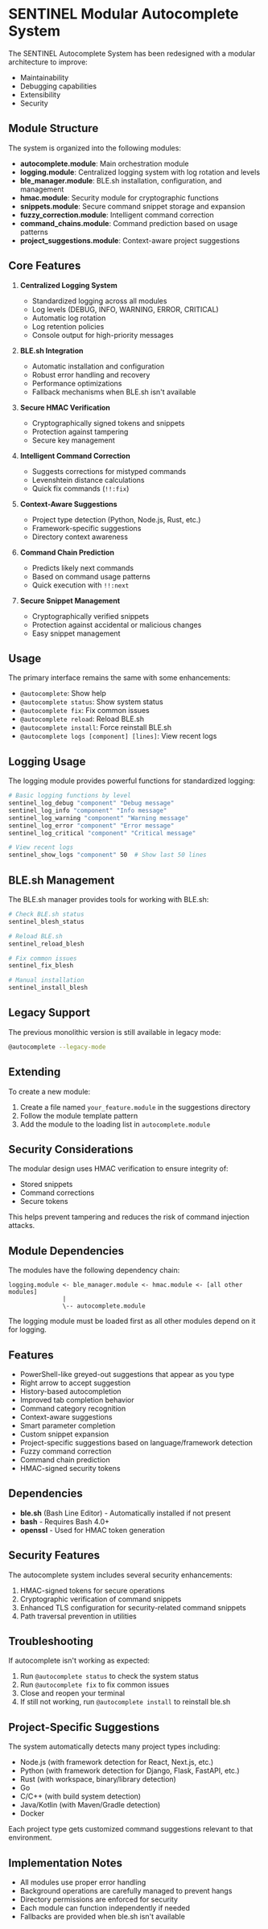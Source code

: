 ﻿# SENTINEL Modular Autocomplete System

The SENTINEL Autocomplete System has been redesigned with a modular architecture to improve:

- Maintainability
- Debugging capabilities
- Extensibility
- Security

## Module Structure

The system is organized into the following modules:

- **autocomplete.module**: Main orchestration module
- **logging.module**: Centralized logging system with log rotation and levels
- **ble_manager.module**: BLE.sh installation, configuration, and management
- **hmac.module**: Security module for cryptographic functions
- **snippets.module**: Secure command snippet storage and expansion
- **fuzzy_correction.module**: Intelligent command correction
- **command_chains.module**: Command prediction based on usage patterns
- **project_suggestions.module**: Context-aware project suggestions

## Core Features

1. **Centralized Logging System**
   - Standardized logging across all modules
   - Log levels (DEBUG, INFO, WARNING, ERROR, CRITICAL)
   - Automatic log rotation
   - Log retention policies
   - Console output for high-priority messages

2. **BLE.sh Integration**
   - Automatic installation and configuration
   - Robust error handling and recovery
   - Performance optimizations
   - Fallback mechanisms when BLE.sh isn't available

3. **Secure HMAC Verification**
   - Cryptographically signed tokens and snippets
   - Protection against tampering
   - Secure key management

4. **Intelligent Command Correction**
   - Suggests corrections for mistyped commands
   - Levenshtein distance calculations
   - Quick fix commands (`!!:fix`)

5. **Context-Aware Suggestions**
   - Project type detection (Python, Node.js, Rust, etc.)
   - Framework-specific suggestions
   - Directory context awareness

6. **Command Chain Prediction**
   - Predicts likely next commands
   - Based on command usage patterns
   - Quick execution with `!!:next`

7. **Secure Snippet Management**
   - Cryptographically verified snippets
   - Protection against accidental or malicious changes
   - Easy snippet management

## Usage

The primary interface remains the same with some enhancements:

- `@autocomplete`: Show help
- `@autocomplete status`: Show system status
- `@autocomplete fix`: Fix common issues
- `@autocomplete reload`: Reload BLE.sh
- `@autocomplete install`: Force reinstall BLE.sh
- `@autocomplete logs [component] [lines]`: View recent logs

## Logging Usage

The logging module provides powerful functions for standardized logging:

```bash
# Basic logging functions by level
sentinel_log_debug "component" "Debug message"
sentinel_log_info "component" "Info message"
sentinel_log_warning "component" "Warning message"
sentinel_log_error "component" "Error message"
sentinel_log_critical "component" "Critical message"

# View recent logs
sentinel_show_logs "component" 50  # Show last 50 lines
```

## BLE.sh Management

The BLE.sh manager provides tools for working with BLE.sh:

```bash
# Check BLE.sh status
sentinel_blesh_status

# Reload BLE.sh
sentinel_reload_blesh

# Fix common issues
sentinel_fix_blesh

# Manual installation
sentinel_install_blesh
```

## Legacy Support

The previous monolithic version is still available in legacy mode:

```bash
@autocomplete --legacy-mode
```

## Extending

To create a new module:

1. Create a file named `your_feature.module` in the suggestions directory
2. Follow the module template pattern
3. Add the module to the loading list in `autocomplete.module`

## Security Considerations

The modular design uses HMAC verification to ensure integrity of:

- Stored snippets
- Command corrections
- Secure tokens

This helps prevent tampering and reduces the risk of command injection attacks.

## Module Dependencies

The modules have the following dependency chain:

```
logging.module <- ble_manager.module <- hmac.module <- [all other modules]
               |
               \-- autocomplete.module
```

The logging module must be loaded first as all other modules depend on it for logging.

## Features

- PowerShell-like greyed-out suggestions that appear as you type
- Right arrow to accept suggestion
- History-based autocompletion
- Improved tab completion behavior
- Command category recognition
- Context-aware suggestions
- Smart parameter completion
- Custom snippet expansion
- Project-specific suggestions based on language/framework detection
- Fuzzy command correction
- Command chain prediction
- HMAC-signed security tokens

## Dependencies

- **ble.sh** (Bash Line Editor) - Automatically installed if not present
- **bash** - Requires Bash 4.0+
- **openssl** - Used for HMAC token generation

## Security Features

The autocomplete system includes several security enhancements:

1. HMAC-signed tokens for secure operations
2. Cryptographic verification of command snippets
3. Enhanced TLS configuration for security-related command snippets
4. Path traversal prevention in utilities

## Troubleshooting

If autocomplete isn't working as expected:

1. Run `@autocomplete status` to check the system status
2. Run `@autocomplete fix` to fix common issues
3. Close and reopen your terminal
4. If still not working, run `@autocomplete install` to reinstall ble.sh

## Project-Specific Suggestions

The system automatically detects many project types including:

- Node.js (with framework detection for React, Next.js, etc.)
- Python (with framework detection for Django, Flask, FastAPI, etc.)
- Rust (with workspace, binary/library detection)
- Go
- C/C++ (with build system detection)
- Java/Kotlin (with Maven/Gradle detection)
- Docker

Each project type gets customized command suggestions relevant to that environment.

## Implementation Notes

- All modules use proper error handling
- Background operations are carefully managed to prevent hangs
- Directory permissions are enforced for security
- Each module can function independently if needed
- Fallbacks are provided when ble.sh isn't available 